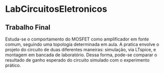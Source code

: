 # LabCircuitosEletronicos

## Trabalho Final
Estuda-se o comportamento do MOSFET como amplificador em fonte comum, seguindo uma topologia determinada em aula. A pratica envolve o projeto do circuito de duas diferentes maneiras: simulação, via LTspice, e montagem em bancada de laboratório. Dessa forma, pode-se comparar o resultado de ganho esperado do circuito simulado com o
experimento prático.

